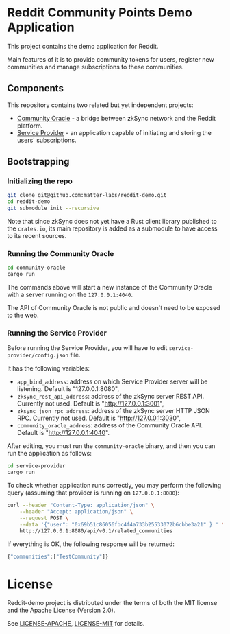 # Reddit Community Points Demo Application

This project contains the demo application for Reddit.

Main features of it is to provide community tokens for users, register new communities
and manage subscriptions to these communities.

## Components

This repository contains two related but yet independent projects:

- [Community Oracle](community-oracle) - a bridge between zkSync network and the Reddit platform.
- [Service Provider](service-provider) - an application capable of initiating and storing the users' subscriptions.

## Bootstrapping

### Initializing the repo

```sh
git clone git@github.com:matter-labs/reddit-demo.git 
cd reddit-demo
git submodule init --recursive
```

Note that since zkSync does not yet have a Rust client library published to the `crates.io`,
its main repository is added as a submodule to have access to its recent sources.

### Running the Community Oracle

```sh
cd community-oracle
cargo run
```

The commands above will start a new instance of the Community Oracle with a server running on the `127.0.0.1:4040`.

The API of Community Oracle is not public and doesn't need to be exposed to the web.

### Running the Service Provider

Before running the Service Provider, you will have to edit `service-provider/config.json` file.

It has the following variables:

- `app_bind_address`: address on which Service Provider server will be listening. Default is "127.0.0.1:8080",
- `zksync_rest_api_address`: address of the zkSync server REST API. Currently not used. Default is "http://127.0.0.1:3001",
- `zksync_json_rpc_address`: address of the zkSync server HTTP JSON RPC. Currently not used. Default is "http://127.0.0.1:3030",
- `community_oracle_address`: address of the Community Oracle API. Default is "http://127.0.0.1:4040".

After editing, you must run the `community-oracle` binary, and then you can run the application as follows:

```sh
cd service-provider
cargo run
```

To check whether application runs correctly, you may perform the following query (assuming that provider is running on `127.0.0.1:8080`):

```sh
curl --header "Content-Type: application/json" \
    --header "Accept: application/json" \
    --request POST \
    --data '{"user": "0x69b51c86056fbc4f4a733b25533072b6cbbe3a21" } ' \
    http://127.0.0.1:8080/api/v0.1/related_communities
```

If everything is OK, the following response will be returned:

```js
{"communities":["TestCommunity"]}
```

# License

Reddit-demo project is distributed under the terms of both the MIT license
and the Apache License (Version 2.0).

See [LICENSE-APACHE](LICENSE-APACHE), [LICENSE-MIT](LICENSE-MIT) for details.
